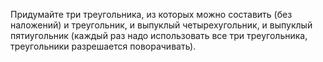 Придумайте  три  треугольника, из которых можно составить (без наложений) и треугольник, и выпуклый четырехугольник, и выпуклый пятиугольник (каждый раз надо использовать все три треугольника, треугольники разрешается поворачивать).